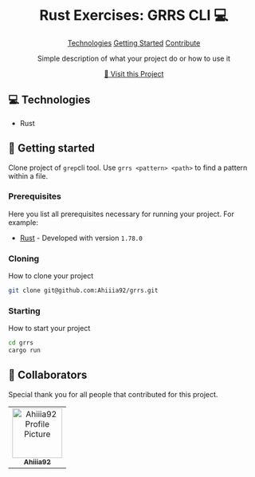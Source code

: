 
<h1 align="center" style="font-weight: bold;">Rust Exercises: GRRS CLI 💻</h1>

<p align="center">
<a href="#tech">Technologies</a>
<a href="#started">Getting Started</a>
<a href="#contribute">Contribute</a>
</p>


<p align="center">Simple description of what your project do or how to use it</p>


<p align="center">
<a href="https://github.com/Ahiiia92">📱 Visit this Project</a>
</p>

<h2 id="technologies">💻 Technologies</h2>

- Rust

<h2 id="started">🚀 Getting started</h2>

Clone project of `grep`cli tool. Use `grrs <pattern> <path>` to find a pattern within a file.

<h3>Prerequisites</h3>

Here you list all prerequisites necessary for running your project. For example:

- [Rust](https://www.rust-lang.org/) - Developed with version `1.78.0`

<h3>Cloning</h3>

How to clone your project

```bash
git clone git@github.com:Ahiiia92/grrs.git
```

<h3>Starting</h3>

How to start your project

```bash
cd grrs
cargo run
```

<h2 id="colab">🤝 Collaborators</h2>

<p>Special thank you for all people that contributed for this project.</p>
<table>
<tr>

<td align="center">
<a href="https://github.com/Ahiiia92">
<img src="https://avatars.githubusercontent.com/u/43822568" width="100px;" alt="Ahiiia92 Profile Picture"/><br>
<sub>
<b>Ahiiia92</b>
</sub>
</a>
</td>

</tr>
</table>
